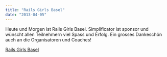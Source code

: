 ```yaml
---
title: "Rails Girls Basel"
date: "2013-04-05"
---
```


Heute und Morgen ist Rails Girls Basel. Simplificator ist sponsor und wünscht allen Teilnehmern viel Spass und Erfolg. Ein grosses Dankeschön auch an die Organisatoren und Coaches!

  
[Rails Girls Basel](http://railsgirls.com/basel)
